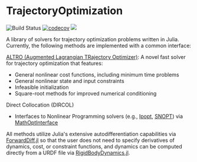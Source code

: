 # TrajectoryOptimization

![Build Status](https://travis-ci.org/RoboticExplorationLab/TrajectoryOptimization.jl.svg?branch=master)
[![codecov](https://codecov.io/gh/RoboticExplorationLab/TrajectoryOptimization.jl/branch/master/graph/badge.svg)](https://codecov.io/gh/RoboticExplorationLab/TrajectoryOptimization.jl)
[![](https://img.shields.io/badge/docs-dev-blue.svg)](https://RoboticExplorationLab.github.io/TrajectoryOptimization.jl/dev)

A library of solvers for trajectory optimization problems written in Julia. Currently, the following methods are implemented with a common interface:

[ALTRO (Augmented Lagrangian TRajectory Optimizer)](https://rexlab.stanford.edu/papers/altro-iros.pdf): A novel fast solver for trajectory optimization that features:
  * General nonlinear cost functions, including minimum time problems
  * General nonlinear state and input constraints
  * Infeasible initialization
  * Square-root methods for improved numerical conditioning

Direct Collocation (DIRCOL)
  * Interfaces to Nonlinear Programming solvers (e.g., [Ipopt](https://github.com/coin-or/Ipopt), [SNOPT](https://ccom.ucsd.edu/~optimizers/solvers/snopt/)) via [MathOptInterface](https://github.com/JuliaOpt/MathOptInterface.jl)

All methods utilize Julia's extensive autodifferentiation capabilities via [ForwardDiff.jl](http://www.juliadiff.org/ForwardDiff.jl/) so that the user does not need to specify derivatives of dynamics, cost, or constraint functions, and dynamics can be computed directly from a URDF file via [RigidBodyDynamics.jl](https://github.com/JuliaRobotics/RigidBodyDynamics.jl).
